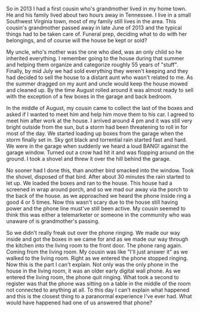 So in 2013 I had a first cousin who's grandmother lived in my home town. He and his family lived about two hours away in Tennessee. I live in a small Southwest Virginia town, most of my family still lives in the area. This cousin's grandmother passed away in late June of 2013 and the typical things had to be taken care of. Funeral prep, deciding what to do with her belongings, and of course will the house be kept or sold?

  My uncle, who's mother was the one who died, was an only child so he inherited everything. I remember going to the house during that summer and helping them organize and categorize roughly 55 years of "stuff". Finally, by mid July we had sold everything they weren't keeping and they had decided to sell the house to a distant aunt who wasn't related to me. As the summer dragged on my aunt and uncle would keep the house mowed and cleaned up. By the time August rolled around it was almost ready to sell with the exception of a few boxes in the garage and back bedroom.

   In the middle of August, my cousin came to collect the last of the boxes and asked if I wanted to meet him and help him move them to his car. I agreed to meet him after work at the house. I arrived around 4 pm and it was still very bright outside from the sun, but a storm had been threatening to roll in for most of the day. We started loading up boxes from the garage when the storm finally set in. Sky got black and torrential rain started fast and hard. We were in the garage when suddenly we heard a loud BANG! against the garage window. Turned out a crow had hit it and was flopping around on the ground. I took a shovel and threw it over the hill behind the garage.

 No sooner had I done this, than another bird smacked into the window. Took the shovel, disposed of that bird. After about 30 minutes the rain started to let up. We loaded the boxes and ran to the house. This house had a screened in wrap around porch, and so we mad our away via the porch to the back of the house. as we approached we heard the phone inside ring a good 4 or 5 times. Now this wasn't scary due to the house still having power and the phone line must've still been active. My cousin seemed to think this was either a telemarketer or someone in the community who was unaware of is grandmother's passing.

 So we didn't really freak out over the phone ringing. We made our way inside and got the boxes in we came for and as we made our way through the kitchen into the living room to the front door. The phone rang again. Coming from the living room. My cousin was like "I'll just answer it" as we walked to the living room. Right as we entered the phone stopped ringing. Now this is the part I can't explain. Not only was the only phone in the house in the living room, it was an older early digital wall phone. As we entered the living room, the phone quit ringing.  What took a second to register was that the phone was sitting on a table in the middle of the room not connected to anything at all. To this day I can't explain what happened and this is the closest thing to a paranormal experience I've ever had. What would have happened had one of us answered that phone?